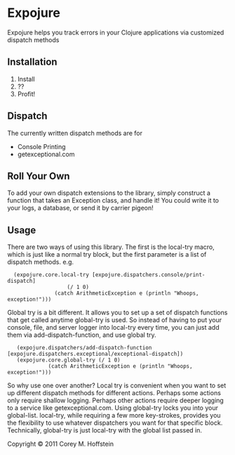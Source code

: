 # Expojure

Expojure helps you track errors in your Clojure applications via customized dispatch methods

## Installation

1. Install
2. ??
3. Profit!

## Dispatch
The currently written dispatch methods are for

* Console Printing
* getexceptional.com

## Roll Your Own
To add your own dispatch extensions to the library, simply construct a function that takes an Exception class, and handle it!  You could write it to your logs, a database, or send it by carrier pigeon!

## Usage
There are two ways of using this library.  The first is the local-try macro, which is just like a normal try block, but the first parameter is a list of dispatch methods.  e.g.

      (expojure.core.local-try [expojure.dispatchers.console/print-dispatch] 
      			       (/ 1 0)
  			       (catch ArithmeticException e (println "Whoops, exception!")))

Global try is a bit different.  It allows you to set up a set of dispatch functions that get called anytime global-try is used.  So instead of having to put your console, file, and server logger into local-try every time, you can just add them via add-dispatch-function, and use global try.

       (expojure.dispatchers/add-dispatch-function [expojure.dispatchers.exceptional/exceptional-dispatch])
       (expojure.core.global-try (/ 1 0)
  				 (catch ArithmeticException e (println "Whoops, exception!")))

So why use one over another?  Local try is convenient when you want to set up different dispatch methods for different actions.  Perhaps some actions only require shallow logging.  Perhaps other actions require deeper logging to a service like getexceptional.com.  Using global-try locks you into your global-list.  local-try, while requiring a few more key-strokes, provides you the flexibility to use whatever dispatchers you want for that specific block.  Technically, global-try is just local-try with the global list passed in.

Copyright © 2011 Corey M. Hoffstein
